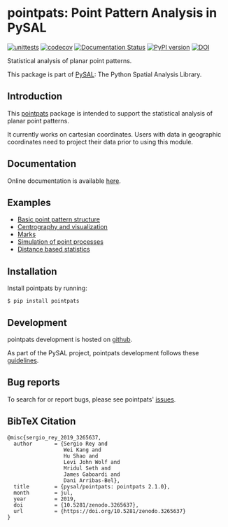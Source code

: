 # pointpats: Point Pattern Analysis in PySAL

[![unittests](https://github.com/pysal/pointpats/workflows/.github/workflows/unittests.yml/badge.svg)](https://github.com/pysal/pointpats/actions?query=workflow%3A.github%2Fworkflows%2Funittests.yml)
[![codecov](https://codecov.io/gh/pysal/pointpats/branch/master/graph/badge.svg)](https://codecov.io/gh/pysal/pointpats)
[![Documentation Status](https://readthedocs.org/projects/pointpats/badge/?version=latest)](https://pointpats.readthedocs.io/en/latest/?badge=latest)
[![PyPI version](https://badge.fury.io/py/pointpats.svg)](https://badge.fury.io/py/pointpats)
[![DOI](https://zenodo.org/badge/DOI/10.5281/zenodo.3265637.svg)](https://doi.org/10.5281/zenodo.3265637)

Statistical analysis of planar point patterns.

This package is part of [PySAL](https://pysal.org): The Python Spatial Analysis Library.

## Introduction

This [pointpats](https://github.com/pysal/pointpats) package is intended
to support the statistical analysis of planar point patterns.

It currently works on cartesian coordinates. Users with data in
geographic coordinates need to project their data prior to using this
module.

## Documentation

Online documentation is available
[here](https://pointpats.readthedocs.io).

## Examples

-   [Basic point pattern
    structure](https://github.com/pysal/pointpats/tree/master/notebooks/pointpattern.ipynb)
-   [Centrography and
    visualization](https://github.com/pysal/pointpats/tree/master/notebooks/centrography.ipynb)
-   [Marks](https://github.com/pysal/pointpats/tree/master/notebooks/marks.ipynb)
-   [Simulation of point
    processes](https://github.com/pysal/pointpats/tree/master/notebooks/process.ipynb)
-   [Distance based
    statistics](https://github.com/pysal/pointpats/tree/master/notebooks/distance_statistics-numpy-oriented.ipynb)

##  Installation

Install pointpats by running:

    $ pip install pointpats

## Development

pointpats development is hosted on
[github](https://github.com/pysal/pointpats).

As part of the PySAL project, pointpats development follows these
[guidelines](http://pysal.org/getting_started).

##  Bug reports

To search for or report bugs, please see pointpats'
[issues](https://github.com/pysal/pointpats/issues).

##  BibTeX Citation

```
@misc{sergio_rey_2019_3265637,
  author       = {Sergio Rey and
                  Wei Kang and
                  Hu Shao and
                  Levi John Wolf and
                  Mridul Seth and
                  James Gaboardi and
                  Dani Arribas-Bel},
  title        = {pysal/pointpats: pointpats 2.1.0},
  month        = jul,
  year         = 2019,
  doi          = {10.5281/zenodo.3265637},
  url          = {https://doi.org/10.5281/zenodo.3265637}
}
```
